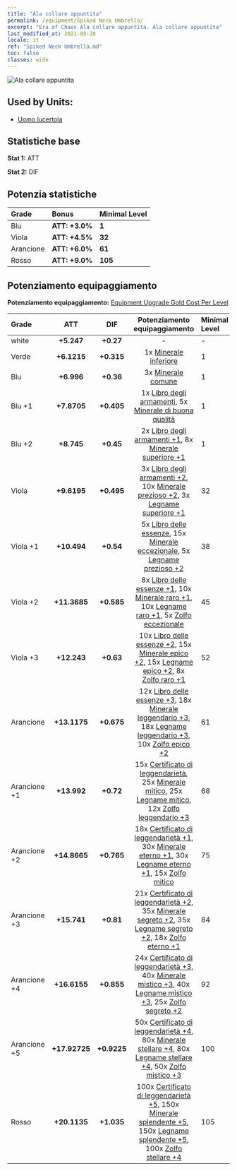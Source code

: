```yaml
---
title: "Ala collare appuntita"
permalink: /equipment/Spiked Neck Umbrella/
excerpt: "Era of Chaos Ala collare appuntita. Ala collare appuntita"
last_modified_at: 2021-05-28
locale: it
ref: "Spiked Neck Umbrella.md"
toc: false
classes: wide
---
```


  ![Ala collare appuntita](/images/e/e_8021.png)

## Used by Units:

* [Uomo lucertola](/it/units/Lizardman/) 


## Statistiche base
 **Stat 1:** ATT

 **Stat 2:** DIF

## Potenzia statistiche

  |     Grade    |   Bonus | Minimal Level | 
  |:-------------|:--------|:--------------| 
  | Blu | **ATT: +3.0%** | **1** | 
  | Viola | **ATT: +4.5%** | **32** | 
  | Arancione | **ATT: +6.0%** | **61** | 
  | Rosso | **ATT: +9.0%** | **105** | 


## Potenziamento equipaggiamento
 **Potenziamento equipaggiamento:** [Equipment Upgrade Gold Cost Per Level](/equipment/EquipmentUpgradeCostPerLevel/) 

  |          Grade      | ATT | DIF | Potenziamento equipaggiamento | Minimal Level |
  |:--------------------|:---------:|:---------:|:----------------:|:--------------|
  | white | **+5.247** | **+0.27** | - | - |
  | Verde | **+6.1215** | **+0.315** | 1x [Minerale inferiore](/ItemsIT/mat_1/) | 1 |
  | Blu | **+6.996** | **+0.36** | 3x [Minerale comune](/ItemsIT/mat_6/) | 1 |
  | Blu +1 | **+7.8705** | **+0.405** | 1x [Libro degli armamenti](/ItemsIT/mat_18/), 5x [Minerale di buona qualità](/ItemsIT/mat_12/) | 1 |
  | Blu +2 | **+8.745** | **+0.45** | 2x [Libro degli armamenti +1](/ItemsIT/mat_25/), 8x [Minerale superiore +1](/ItemsIT/mat_19/) | 1 |
  | Viola | **+9.6195** | **+0.495** | 3x [Libro degli armamenti +2](/ItemsIT/mat_32/), 10x [Minerale prezioso +2](/ItemsIT/mat_26/), 3x [Legname superiore +1](/ItemsIT/mat_20/) | 32 |
  | Viola +1 | **+10.494** | **+0.54** | 5x [Libro delle essenze](/ItemsIT/mat_39/), 15x [Minerale eccezionale](/ItemsIT/mat_33/), 5x [Legname prezioso +2](/ItemsIT/mat_27/) | 38 |
  | Viola +2 | **+11.3685** | **+0.585** | 8x [Libro delle essenze +1](/ItemsIT/mat_46/), 10x [Minerale raro +1](/ItemsIT/mat_40/), 10x [Legname raro +1](/ItemsIT/mat_41/), 5x [Zolfo eccezionale](/ItemsIT/mat_36/) | 45 |
  | Viola +3 | **+12.243** | **+0.63** | 10x [Libro delle essenze +2](/ItemsIT/mat_53/), 15x [Minerale epico +2](/ItemsIT/mat_47/), 15x [Legname epico +2](/ItemsIT/mat_48/), 8x [Zolfo raro +1](/ItemsIT/mat_43/) | 52 |
  | Arancione | **+13.1175** | **+0.675** | 12x [Libro delle essenze +3](/ItemsIT/mat_60/), 18x [Minerale leggendario +3](/ItemsIT/mat_54/), 18x [Legname leggendario +3](/ItemsIT/mat_55/), 10x [Zolfo epico +2](/ItemsIT/mat_50/) | 61 |
  | Arancione +1 | **+13.992** | **+0.72** | 15x [Certificato di leggendarietà](/ItemsIT/mat_67/), 25x [Minerale mitico](/ItemsIT/mat_61/), 25x [Legname mitico](/ItemsIT/mat_62/), 12x [Zolfo leggendario +3](/ItemsIT/mat_57/) | 68 |
  | Arancione +2 | **+14.8665** | **+0.765** | 18x [Certificato di leggendarietà +1](/ItemsIT/mat_74/), 30x [Minerale eterno +1](/ItemsIT/mat_68/), 30x [Legname eterno +1](/ItemsIT/mat_69/), 15x [Zolfo mitico](/ItemsIT/mat_64/) | 75 |
  | Arancione +3 | **+15.741** | **+0.81** | 21x [Certificato di leggendarietà +2](/ItemsIT/mat_81/), 35x [Minerale segreto +2](/ItemsIT/mat_75/), 35x [Legname segreto +2](/ItemsIT/mat_76/), 18x [Zolfo eterno +1](/ItemsIT/mat_71/) | 84 |
  | Arancione +4 | **+16.6155** | **+0.855** | 24x [Certificato di leggendarietà +3](/ItemsIT/mat_88/), 40x [Minerale mistico +3](/ItemsIT/mat_82/), 40x [Legname mistico +3](/ItemsIT/mat_83/), 25x [Zolfo segreto +2](/ItemsIT/mat_78/) | 92 |
  | Arancione +5 | **+17.92725** | **+0.9225** | 50x [Certificato di leggendarietà +4](/ItemsIT/mat_95/), 80x [Minerale stellare +4](/ItemsIT/mat_89/), 80x [Legname stellare +4](/ItemsIT/mat_90/), 50x [Zolfo mistico +3](/ItemsIT/mat_85/) | 100 |
  | Rosso | **+20.1135** | **+1.035** | 100x [Certificato di leggendarietà +5](/ItemsIT/mat_102/), 150x [Minerale splendente +5](/ItemsIT/mat_96/), 150x [Legname splendente +5](/ItemsIT/mat_97/), 100x [Zolfo stellare +4](/ItemsIT/mat_92/) | 105 |

